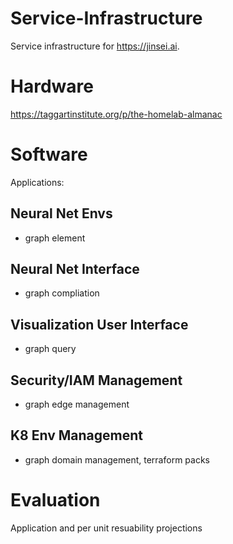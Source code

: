 # Service-Infrastructure

Service infrastructure for  https://jinsei.ai.

# Hardware

https://taggartinstitute.org/p/the-homelab-almanac

# Software

Applications:

## Neural Net Envs
 - graph element

## Neural Net Interface
- graph compliation

## Visualization User Interface
- graph query 

## Security/IAM Management 
- graph edge management

## K8 Env Management
- graph domain management, terraform packs 

# Evaluation

Application and per unit resuability projections



